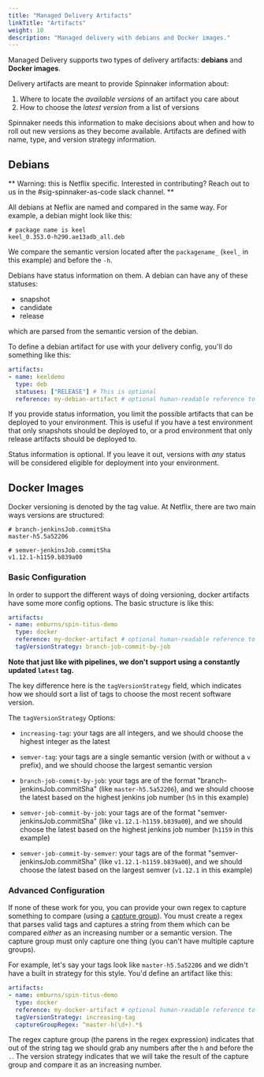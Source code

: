 ```yaml
---
title: "Managed Delivery Artifacts"
linkTitle: "Artifacts"
weight: 10
description: "Managed delivery with debians and Docker images."
---
```


Managed Delivery supports two types of delivery artifacts: **debians** and **Docker images**.

Delivery artifacts are meant to provide Spinnaker information about:
1. Where to locate the *available versions* of an artifact you care about
2. How to choose the *latest version* from a list of versions

Spinnaker needs this information to make decisions about when and how to roll out new versions as they become available. Artifacts are defined with name, type, and version strategy information.

## Debians

** Warning: this is Netflix specific. Interested in contributing? Reach out to us in the #sig-spinnaker-as-code slack channel. **

All debians at Neflix are named and compared in the same way.
For example, a debian might look like this:

```
# package name is keel
keel_0.353.0-h290.ae13adb_all.deb
```

We compare the semantic version located after the `packagename_` (`keel_` in this example) and before the `-h`.

Debians have status information on them. A debian can have any of these statuses:

- snapshot
- candidate
- release

which are parsed from the semantic version of the debian.


To define a debian artifact for use with your delivery config, you'll do something like this:

```yaml
artifacts:
- name: keeldemo
  type: deb
  statuses: ["RELEASE"] # This is optional
  reference: my-debian-artifact # optional human-readable reference to be used elsewhere in the config, defaults to artifact name
```

If you provide status information, you limit the possible artifacts that can be deployed to your environment.
This is useful if you have a test environment that only snapshots should be deployed to, or a prod environment that only release artifacts should be deployed to.

Status information is optional. If you leave it out, versions with *any* status will be considered eligible for deployment into your environment.

## Docker Images

Docker versioning is denoted by the tag value.
At Netflix, there are two main ways versions are structured:

```
# branch-jenkinsJob.commitSha
master-h5.5a52206

# semver-jenkinsJob.commitSha
v1.12.1-h1159.b839a00
```


### Basic Configuration

In order to support the different ways of doing versioning, docker artifacts have some more config options.
The basic structure is like this:

```yaml
artifacts:
- name: emburns/spin-titus-demo
  type: docker
  reference: my-docker-artifact # optional human-readable reference to be used elsewhere in the config, defaults to artifact name
  tagVersionStrategy: branch-job-commit-by-job
```

**Note that just like with pipelines, we don't support using a constantly updated `latest` tag.**

The key difference here is the `tagVersionStrategy` field, which indicates how we should sort a list of tags to choose the most recent software version.

The `tagVersionStrategy` Options:

- `increasing-tag`: your tags are all integers, and we should choose the highest integer as the latest

- `semver-tag`: your tags are a single semantic version (with or without a `v` prefix), and we should choose the largest semantic version

- `branch-job-commit-by-job`: your tags are of the format "branch-jenkinsJob.commitSha" (like `master-h5.5a52206`), and we should choose the latest based on the highest jenkins job number (`h5` in this example)

- `semver-job-commit-by-job`: your tags are of the format "semver-jenkinsJob.commitSha" (like `v1.12.1-h1159.b839a00`), and we should choose the latest based on the highest jenkins job number (`h1159` in this example)

- `semver-job-commit-by-semver`: your tags are of the format "semver-jenkinsJob.commitSha" (like `v1.12.1-h1159.b839a00`), and we should choose the latest based on the largest semver (`v1.12.1` in this example)


### Advanced Configuration

If none of these work for you, you can provide your own regex to capture something to compare (using a [capture group](https://www.regular-expressions.info/refcapture.html)).
You must create a regex that parses valid tags and captures a string from them which can be compared _either_ as an increasing number or a semantic version.
The capture group must only capture one thing (you can't have multiple capture groups).

For example, let's say your tags look like `master-h5.5a52206` and we didn't have a built in strategy for this style.
You'd define an artifact like this:

```yaml
artifacts:
- name: emburns/spin-titus-demo
  type: docker
  reference: my-docker-artifact # optional human-readable reference to be used elsewhere in the config, defaults to artifact name
  tagVersionStrategy: increasing-tag
  captureGroupRegex: ^master-h(\d+).*$
```

The regex capture group (the parens in the regex expression) indicates that out of the string tag we should grab any numbers after the `h` and before the `.`.
The version strategy indicates that we will take the result of the capture group and compare it as an increasing number.

